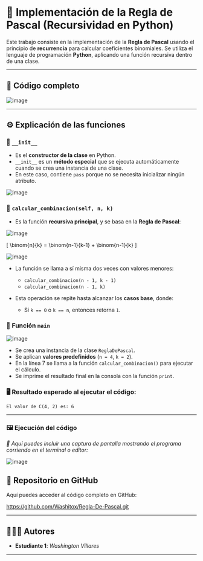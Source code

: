 # 📐 Implementación de la Regla de Pascal (Recursividad en Python)

Este trabajo consiste en la implementación de la **Regla de Pascal** usando el principio de **recurrencia** para calcular coeficientes binomiales. Se utiliza el lenguaje de programación **Python**, aplicando una función recursiva dentro de una clase.

---

## 📜 Código completo

![image](https://github.com/user-attachments/assets/ccb563fb-cee0-41aa-ac6f-db7920c752c0)

---

## ⚙️ Explicación de las funciones

### 🔹 `__init__`

- Es el **constructor de la clase** en Python.
- `__init__` es un **método especial** que se ejecuta automáticamente cuando se crea una instancia de una clase.
- En este caso, contiene `pass` porque no se necesita inicializar ningún atributo.

![image](https://github.com/user-attachments/assets/2285ecf1-1e9e-4834-9027-fcf58761a230)

### 🔹 `calcular_combinacion(self, n, k)`

- Es la función **recursiva principal**, y se basa en la **Regla de Pascal**:

![image](https://github.com/user-attachments/assets/46769e44-5d76-427e-997f-d42352ae6094)

  \[
  \binom{n}{k} = \binom{n-1}{k-1} + \binom{n-1}{k}
  \]

![image](https://github.com/user-attachments/assets/a3a7fdd4-3b87-45bd-9d6c-7da4d4709f3e)

- La función se llama a sí misma dos veces con valores menores:
  - `calcular_combinacion(n - 1, k - 1)`
  - `calcular_combinacion(n - 1, k)`
  
- Esta operación se repite hasta alcanzar los **casos base**, donde:
  - Si `k == 0` o `k == n`, entonces retorna `1`.

### 🔹 Función `main`

![image](https://github.com/user-attachments/assets/642db5f5-a92d-4814-a534-b88687090116)

- Se crea una instancia de la clase `ReglaDePascal`.
- Se aplican **valores predefinidos** (`n = 4`, `k = 2`).
- En la línea 7 se llama a la función `calcular_combinacion()` para ejecutar el cálculo.
- Se imprime el resultado final en la consola con la función `print`.

### 🖥️ Resultado esperado al ejecutar el código:

```
El valor de C(4, 2) es: 6
```

---

### 🖼️ Ejecución del código

_🔽 Aquí puedes incluir una captura de pantalla mostrando el programa corriendo en el terminal o editor:_

![image](https://github.com/user-attachments/assets/a8f6a1a8-64a7-431c-a3e8-f1d2b01449e8)



## 🔗 Repositorio en GitHub

Aquí puedes acceder al código completo en GitHub:

https://github.com/Washitox/Regla-De-Pascal.git 

---

## 🧑‍🤝‍🧑 Autores

- **Estudiante 1**: _Washington Villares_

---

